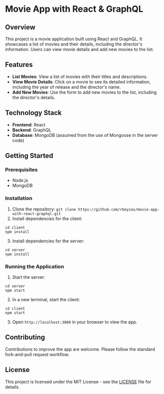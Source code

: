 # Movie App with React & GraphQL

## Overview
This project is a movie application built using React and GraphQL. It showcases a list of movies and their details, including the director's information. Users can view movie details and add new movies to the list.

## Features
- **List Movies**: View a list of movies with their titles and descriptions.
- **View Movie Details**: Click on a movie to see its detailed information, including the year of release and the director's name.
- **Add New Movies**: Use the form to add new movies to the list, including the director's details.

## Technology Stack
- **Frontend**: React
- **Backend**: GraphQL
- **Database**: MongoDB (assumed from the use of Mongoose in the server code)

## Getting Started

### Prerequisites
- Node.js
- MongoDB

### Installation
1. Clone the repository:
`git clone https://github.com/rbeyzas/movie-app-with-react-graphql.git`
2. Install dependencies for the client:
```
cd client
npm install
```
3. Install dependencies for the server:
```
cd server
npm install
```
### Running the Application
1. Start the server:
```
cd server
npm start
```
2. In a new terminal, start the client:
```
cd client
npm start
```
3. Open `http://localhost:3000` in your browser to view the app.

## Contributing
Contributions to improve the app are welcome. Please follow the standard fork-and-pull request workflow.

## License
This project is licensed under the MIT License - see the [LICENSE](https://github.com/rbeyzas/movie-app-with-react-graphql/blob/main/LICENSE) file for details.



